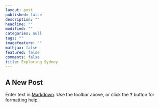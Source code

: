 ```yaml
---
layout: post
published: false
description: ""
headline: ""
modified: ""
categories: null
tags: ""
imagefeature: ""
mathjax: false
featured: false
comments: false
title: Exploring Sydney
---
```

## A New Post

Enter text in [Markdown](http://daringfireball.net/projects/markdown/). Use the toolbar above, or click the **?** button for formatting help.
